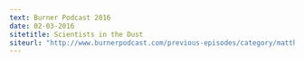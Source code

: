 ```yaml
---
text: Burner Podcast 2016
date: 02-03-2016
sitetitle: Scientists in the Dust
siteurl: "http://www.burnerpodcast.com/previous-episodes/category/matthew-goodman"
---
```


